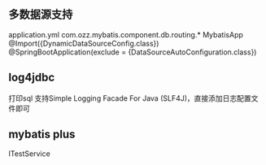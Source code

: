 ## 多数据源支持
  application.yml
  com.ozz.mybatis.component.db.routing.*
  MybatisApp
    @Import({DynamicDataSourceConfig.class})
    @SpringBootApplication(exclude = {DataSourceAutoConfiguration.class})


## log4jdbc
  打印sql
  支持Simple Logging Facade For Java (SLF4J)，直接添加日志配置文件即可


## mybatis plus
  ITestService
